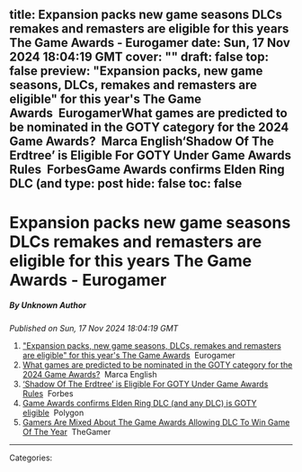 title: Expansion packs new game seasons DLCs remakes and remasters are eligible for this years The Game Awards - Eurogamer
date: Sun, 17 Nov 2024 18:04:19 GMT
cover: ""
draft: false
top: false
preview: "Expansion packs, new game seasons, DLCs, remakes and remasters are eligible" for this year's The Game Awards&nbsp;&nbsp;EurogamerWhat games are predicted to be nominated in the GOTY category for the 2024 Game Awards?&nbsp;&nbsp;Marca English‘Shadow Of The Erdtree’ is Eligible For GOTY Under Game Awards Rules&nbsp;&nbsp;ForbesGame Awards confirms Elden Ring DLC (and
type: post
hide: false
toc: false
---

# Expansion packs new game seasons DLCs remakes and remasters are eligible for this years The Game Awards - Eurogamer
##### By Unknown Author
_Published on Sun, 17 Nov 2024 18:04:19 GMT_

1.  ["Expansion packs, new game seasons, DLCs, remakes and remasters are eligible" for this year's The Game Awards](https://news.google.com/rss/articles/CBMiyAFBVV95cUxNdkxLdjhOLU5RbWowLXdlQVplYmp2bFFlZEJLTEVBLWhWR3k0dFU2Ylh1eWlyLTBJTkNocXM1akdlTDkwM01GU2ZGTHh6S2RpeVhjaXNCVmZtRjJVQ1ZXYXN0eVBzcUxQV1VRWWhNQkRjdnh6M05kOGhZS1N4WmotQ19CLU93dHNLb1dfQ3RDZ3JyT0wxdmJkZHRMd2dsc0FTOFc2d3NTaEN5U1JYVk8wOEpKQ3RlWmgtUjY2bEpxa1NXMS1ZYlNSUQ?oc=5)  Eurogamer
2.  [What games are predicted to be nominated in the GOTY category for the 2024 Game Awards?](https://news.google.com/rss/articles/CBMiiwFBVV95cUxOVHlNeUVqU0JFWU1NM2RRWHNPcV9XNkFDUWcyVWptc3ZYWDk2cGlKYlZkaVgxRkQyVGZlU2pVbFZPaUlldG1vTTZPbjRrNl9tUHF4Nl9BeEo4dnczV0ZyWkZ3WjN5NVA3VzAtcTgyVzJlUTNqTzN1MVZDZW4wNElFSV9MZXUwcFdYZDV30gGLAUFVX3lxTE9mYjg5T3BEXzhLdWNyVHpsUmtPdVE5bzhFbWxEalUwSkVNN1lJeGsyc0NaaG1QQm0tdFZ3NlNZUll0YktXajkzT2l0NWtxR1pJVXpGTXJ6Q2hWWExiaUpRMkRlbnkwZFFQRXV3MUtxd0JuNUxxN3hOREd1ZnZfZ2c0V2dnZlFOOEExSjg?oc=5)  Marca English
3.  [‘Shadow Of The Erdtree’ is Eligible For GOTY Under Game Awards Rules](https://news.google.com/rss/articles/CBMivwFBVV95cUxPSW1NTDQyY2diS1FoSFI1S25GRm5HN1hYbG93eldUUmNzdlZVTElvcVVCYzRmckVmel9TZFpOTjRLNE1qWWswSkgtTGUwWGNzQWZHNjFqbXFYdVc1MzkwWk1ISDJoVDFlb0V4U0U5VGlHYzdYT3p4cHVnamdnZGJoZ0VRWkdjRDZyZlNHallIN0RzdmMtTldDM2tUbi0zUk9ZTnVmV29Sa240a0JVLUc0RUJPNlBKU2Fuam9uaUNnTQ?oc=5)  Forbes
4.  [Game Awards confirms Elden Ring DLC (and any DLC) is GOTY eligible](https://news.google.com/rss/articles/CBMikAFBVV95cUxPZkhiUDlnUlRCN2dfNE5yN2FPVkVJeVZFYkx6cjhVU05lMzMzUVYxdHFDYUFOWFNaUFYtazE1STNEX1E2cGg1aVNqQVRqckRQTGxCNXpSRENVRU9qVVQxU2hiVEhPTFlacHhtRTZpY19IR1pBX19SZmhHUmlRc1pDb1hSM3BlN3VkSlZJS2xZbWg?oc=5)  Polygon
5.  [Gamers Are Mixed About The Game Awards Allowing DLC To Win Game Of The Year](https://news.google.com/rss/articles/CBMiowFBVV95cUxPY1lHYXUxb0pMUklIeWhEbkZrc1BzdnZYSTVUZVd3TU1sc2dycjFDV3BVUm5fRUZ1VVVfMGJRd1Zlbjd1Sl9LZGdCY1ktaEhPa3RwajFRSW9ZZ0ZhNzhFSENjaVlSeUN6UnNDUWs3WU1QMzNZWG9MV201RnV6aG1ZbURZS0puY1FDWGlQR3RaODNIMkRPUU4xRk1IdzZTbGdEeGNB?oc=5)  TheGamer

---
Categories: 
